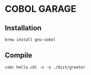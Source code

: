 # COBOL GARAGE

## Installation
    brew install gnu-cobol

## Compile
    cobc hello.cbl -x -o ./dist/greeter
